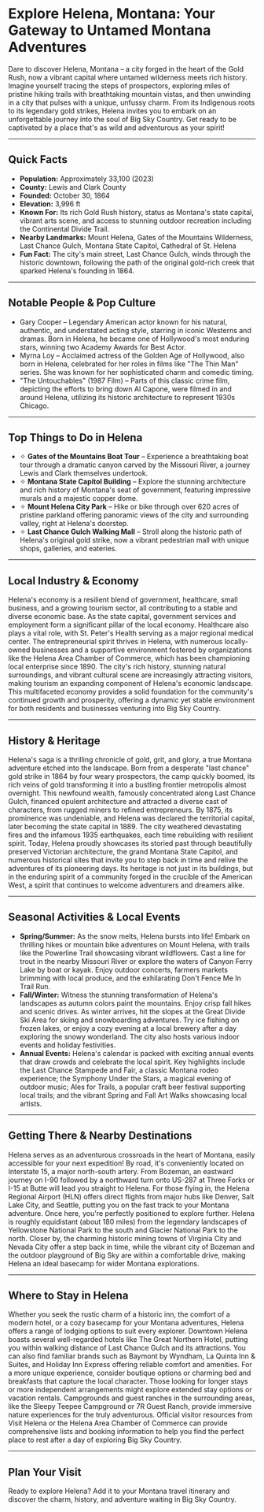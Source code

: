 # Explore Helena, Montana: Your Gateway to Untamed Montana Adventures

Dare to discover Helena, Montana – a city forged in the heart of the Gold Rush, now a vibrant capital where untamed wilderness meets rich history. Imagine yourself tracing the steps of prospectors, exploring miles of pristine hiking trails with breathtaking mountain vistas, and then unwinding in a city that pulses with a unique, unfussy charm. From its Indigenous roots to its legendary gold strikes, Helena invites you to embark on an unforgettable journey into the soul of Big Sky Country. Get ready to be captivated by a place that's as wild and adventurous as your spirit!

---

## Quick Facts

- **Population:** Approximately 33,100 (2023)
- **County:** Lewis and Clark County
- **Founded:** October 30, 1864
- **Elevation:** 3,996 ft
- **Known For:** Its rich Gold Rush history, status as Montana's state capital, vibrant arts scene, and access to stunning outdoor recreation including the Continental Divide Trail.
- **Nearby Landmarks:** Mount Helena, Gates of the Mountains Wilderness, Last Chance Gulch, Montana State Capitol, Cathedral of St. Helena
- **Fun Fact:** The city's main street, Last Chance Gulch, winds through the historic downtown, following the path of the original gold-rich creek that sparked Helena's founding in 1864.

---

## Notable People & Pop Culture

- Gary Cooper – Legendary American actor known for his natural, authentic, and understated acting style, starring in iconic Westerns and dramas. Born in Helena, he became one of Hollywood's most enduring stars, winning two Academy Awards for Best Actor.
- Myrna Loy – Acclaimed actress of the Golden Age of Hollywood, also born in Helena, celebrated for her roles in films like "The Thin Man" series. She was known for her sophisticated charm and comedic timing.
- "The Untouchables" (1987 Film) – Parts of this classic crime film, depicting the efforts to bring down Al Capone, were filmed in and around Helena, utilizing its historic architecture to represent 1930s Chicago.

---

## Top Things to Do in Helena

- ✧ **Gates of the Mountains Boat Tour** – Experience a breathtaking boat tour through a dramatic canyon carved by the Missouri River, a journey Lewis and Clark themselves undertook.
- ✧ **Montana State Capitol Building** – Explore the stunning architecture and rich history of Montana's seat of government, featuring impressive murals and a majestic copper dome.
- ✧ **Mount Helena City Park** – Hike or bike through over 620 acres of pristine parkland offering panoramic views of the city and surrounding valley, right at Helena's doorstep.
- ✧ **Last Chance Gulch Walking Mall** – Stroll along the historic path of Helena's original gold strike, now a vibrant pedestrian mall with unique shops, galleries, and eateries.

---

## Local Industry & Economy

Helena's economy is a resilient blend of government, healthcare, small business, and a growing tourism sector, all contributing to a stable and diverse economic base. As the state capital, government services and employment form a significant pillar of the local economy. Healthcare also plays a vital role, with St. Peter's Health serving as a major regional medical center. The entrepreneurial spirit thrives in Helena, with numerous locally-owned businesses and a supportive environment fostered by organizations like the Helena Area Chamber of Commerce, which has been championing local enterprise since 1890. The city's rich history, stunning natural surroundings, and vibrant cultural scene are increasingly attracting visitors, making tourism an expanding component of Helena's economic landscape. This multifaceted economy provides a solid foundation for the community's continued growth and prosperity, offering a dynamic yet stable environment for both residents and businesses venturing into Big Sky Country.

---

## History & Heritage

Helena's saga is a thrilling chronicle of gold, grit, and glory, a true Montana adventure etched into the landscape. Born from a desperate "last chance" gold strike in 1864 by four weary prospectors, the camp quickly boomed, its rich veins of gold transforming it into a bustling frontier metropolis almost overnight. This newfound wealth, famously concentrated along Last Chance Gulch, financed opulent architecture and attracted a diverse cast of characters, from rugged miners to refined entrepreneurs. By 1875, its prominence was undeniable, and Helena was declared the territorial capital, later becoming the state capital in 1889. The city weathered devastating fires and the infamous 1935 earthquakes, each time rebuilding with resilient spirit. Today, Helena proudly showcases its storied past through beautifully preserved Victorian architecture, the grand Montana State Capitol, and numerous historical sites that invite you to step back in time and relive the adventures of its pioneering days. Its heritage is not just in its buildings, but in the enduring spirit of a community forged in the crucible of the American West, a spirit that continues to welcome adventurers and dreamers alike.

---

## Seasonal Activities & Local Events

- **Spring/Summer:** As the snow melts, Helena bursts into life! Embark on thrilling hikes or mountain bike adventures on Mount Helena, with trails like the Powerline Trail showcasing vibrant wildflowers. Cast a line for trout in the nearby Missouri River or explore the waters of Canyon Ferry Lake by boat or kayak. Enjoy outdoor concerts, farmers markets brimming with local produce, and the exhilarating Don't Fence Me In Trail Run.
- **Fall/Winter:** Witness the stunning transformation of Helena's landscapes as autumn colors paint the mountains. Enjoy crisp fall hikes and scenic drives. As winter arrives, hit the slopes at the Great Divide Ski Area for skiing and snowboarding adventures. Try ice fishing on frozen lakes, or enjoy a cozy evening at a local brewery after a day exploring the snowy wonderland. The city also hosts various indoor events and holiday festivities.
- **Annual Events:** Helena's calendar is packed with exciting annual events that draw crowds and celebrate the local spirit. Key highlights include the Last Chance Stampede and Fair, a classic Montana rodeo experience; the Symphony Under the Stars, a magical evening of outdoor music; Ales for Trails, a popular craft beer festival supporting local trails; and the vibrant Spring and Fall Art Walks showcasing local artists.

---

## Getting There & Nearby Destinations

Helena serves as an adventurous crossroads in the heart of Montana, easily accessible for your next expedition! By road, it's conveniently located on Interstate 15, a major north-south artery. From Bozeman, an eastward journey on I-90 followed by a northward turn onto US-287 at Three Forks or I-15 at Butte will lead you straight to Helena. For those flying in, the Helena Regional Airport (HLN) offers direct flights from major hubs like Denver, Salt Lake City, and Seattle, putting you on the fast track to your Montana adventure. Once here, you're perfectly positioned to explore further. Helena is roughly equidistant (about 180 miles) from the legendary landscapes of Yellowstone National Park to the south and Glacier National Park to the north. Closer by, the charming historic mining towns of Virginia City and Nevada City offer a step back in time, while the vibrant city of Bozeman and the outdoor playground of Big Sky are within a comfortable drive, making Helena an ideal basecamp for wider Montana explorations.

---

## Where to Stay in Helena

Whether you seek the rustic charm of a historic inn, the comfort of a modern hotel, or a cozy basecamp for your Montana adventures, Helena offers a range of lodging options to suit every explorer. Downtown Helena boasts several well-regarded hotels like The Great Northern Hotel, putting you within walking distance of Last Chance Gulch and its attractions. You can also find familiar brands such as Baymont by Wyndham, La Quinta Inn & Suites, and Holiday Inn Express offering reliable comfort and amenities. For a more unique experience, consider boutique options or charming bed and breakfasts that capture the local character. Those looking for longer stays or more independent arrangements might explore extended stay options or vacation rentals. Campgrounds and guest ranches in the surrounding areas, like the Sleepy Teepee Campground or 7R Guest Ranch, provide immersive nature experiences for the truly adventurous. Official visitor resources from Visit Helena or the Helena Area Chamber of Commerce can provide comprehensive lists and booking information to help you find the perfect place to rest after a day of exploring Big Sky Country.

---

## Plan Your Visit

Ready to explore Helena? Add it to your Montana travel itinerary and discover the charm, history, and adventure waiting in Big Sky Country.
